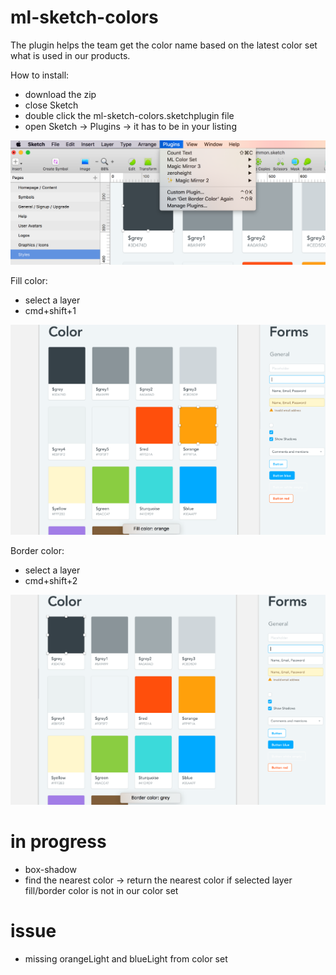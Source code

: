 # ml-sketch-colors
The plugin helps the team get the color name based on the latest color set what is used in our products.
 
How to install: 
- download the zip
- close Sketch
- double click the ml-sketch-colors.sketchplugin file
- open Sketch -> Plugins -> it has to be in your listing
  
![](/img/plugingList.png)  

Fill color: 
  - select a layer
  - cmd+shift+1
  
![](/img/fillColor.png)
  
Border color: 
  - select a layer
  - cmd+shift+2
  
![](/img/borderColor.png)

# in progress

- box-shadow
- find the nearest color -> return the nearest color if selected layer fill/border color is not in our color set

# issue

- missing orangeLight and blueLight from color set

